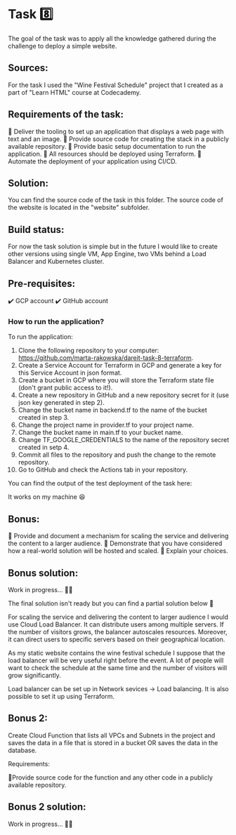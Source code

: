 # Task 8️⃣

The goal of the task was to apply all the knowledge gathered during the challenge to deploy a simple website.
 
## Sources:
 
For the task I used the "Wine Festival Schedule" project that I created as a part of "Learn HTML" course at Codecademy.
 
## Requirements of the task:
 
:small_orange_diamond: Deliver the tooling to set up an application that displays a web page with text and an image.
:small_orange_diamond: Provide source code for creating the stack in a publicly available repository.
:small_orange_diamond: Provide basic setup documentation to run the application.
:small_orange_diamond: All resources should be deployed using Terraform.
:small_orange_diamond: Automate the deployment of your application using CI/CD.
 
## Solution:
 
You can find the source code of the task in this folder. The source code of the website is located in the "website" subfolder.
 
## Build status:
 
For now the task solution is simple but in the future I would like to create other versions using single VM, App Engine, two VMs behind a Load Balancer and Kubernetes cluster.
 
## Pre-requisites:
 
:heavy_check_mark: GCP account
:heavy_check_mark: GitHub account
 
### How to run the application?
 
To run the application:
1. Clone the following repository to your computer: https://github.com/marta-rakowska/dareit-task-8-terraform.
2. Create a Service Account for Terraform in GCP and generate a key for this Service Account in json format.
3. Create a bucket in GCP where you will store the Terraform state file (don't grant public access to it!).
4. Create a new repository in GitHub and a new repository secret for it (use json key generated in step 2).
5. Change the bucket name in backend.tf to the name of the bucket created in step 3.
6. Change the project name in provider.tf to your project name.
7. Change the bucket name in main.tf to your bucket name.
8. Change TF_GOOGLE_CREDENTIALS to the name of the repository secret created in setp 4.
9. Commit all files to the repository and push the change to the remote repository.
10. Go to GitHub and check the Actions tab in your repository.
 
You can find the output of the test deployment of the task here: <link>
 
It works on my machine :satisfied:
 
## Bonus:
 
:small_blue_diamond: Provide and document a mechanism for scaling the service and delivering the content to a larger audience.
:small_blue_diamond: Demonstrate that you have considered how a real-world solution will be hosted and scaled.
:small_blue_diamond: Explain your choices.
 
## Bonus solution:
 
Work in progress... :woman_technologist:
 
The final solution isn't ready but you can find a partial solution below 🚧
 
For scaling the service and delivering the content to larger audience I would use Cloud Load Balancer. It can distribute users among multiple servers. If the number of visitors grows, the balancer autoscales resources. Moreover, it can direct users to specific servers based on their geographical location.
 
As my static website contains the wine festival schedule I suppose that the load balancer will be very useful right before the event. A lot of people will want to check the schedule at the same time and the number of visitors will grow significantly.
 
Load balancer can be set up in Network sevices -> Load balancing. It is also possible to set it up using Terraform.
 
## Bonus 2:
 
Create Cloud Function that lists all VPCs and Subnets in the project and saves the data in a file that is stored in a bucket OR saves the data in the database.
 
Requirements:
 
:small_orange_diamond:Provide source code for the function and any other code in a publicly available repository.
 
## Bonus 2 solution:
 
Work in progress... :woman_technologist: